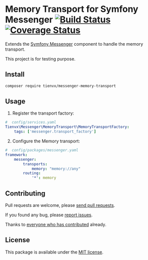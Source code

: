 # Memory Transport for Symfony Messenger [![Build Status][travis_badge]][travis_link] [![Coverage Status][coveralls_badge]][coveralls_link]

Extends the [Symfony Messenger](https://symfony.com/doc/master/components/messenger.html) component to
handle the memory transport.

This project is for testing purpose.

## Install

```bash
composer require tienvx/messenger-memory-transport
```

## Usage

1. Register the transport factory:

```yaml
#  config/services.yaml
Tienvx\Messenger\MemoryTransport\MemoryTransportFactory:
    tags: ['messenger.transport_factory']
```

2. Configure the Memory transport:
```yaml
#  config/packages/messenger.yaml
framework:
    messenger:
        transports:
            memory: "memory://any"
        routing:
            '*': memory
```

## Contributing

Pull requests are welcome, please [send pull requests][pulls].

If you found any bug, please [report issues][issues].

Thanks to
[everyone who has contributed][contributors] already.

## License

This package is available under the [MIT license](LICENSE).

[travis_badge]: https://travis-ci.org/tienvx/messenger-memory-transport.svg?branch=master
[travis_link]: https://travis-ci.org/tienvx/messenger-memory-transport

[coveralls_badge]: https://coveralls.io/repos/tienvx/messenger-memory-transport/badge.svg?branch=master&service=github
[coveralls_link]: https://coveralls.io/github/tienvx/messenger-memory-transport?branch=master

[wiki]: https://github.com/tienvx/messenger-memory-transport/wiki
[contributors]: https://github.com/tienvx/messenger-memory-transport/graphs/contributors
[pulls]: https://github.com/tienvx/messenger-memory-transport/pulls
[issues]: https://github.com/tienvx/messenger-memory-transport/issues

